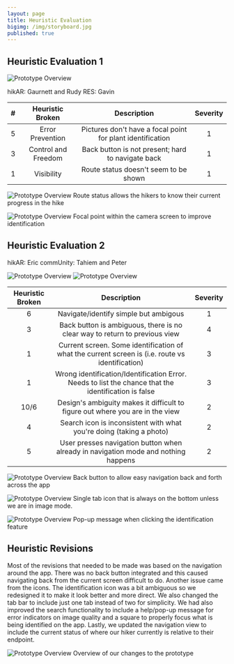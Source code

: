```yaml
---
layout: page
title: Heuristic Evaluation
bigimg: /img/storyboard.jpg
published: true
---
```


## Heuristic Evaluation 1

![Prototype Overview](/img/eval1.jpg)

hikAR: Gaurnett and Rudy
RES: Gavin 

| # | Heuristic Broken | Description | Severity |
| :----: | :----: | :----: | :----: |
| 5 | Error Prevention | Pictures don't have a focal point for plant identification | 1 |
| 3 | Control and Freedom | Back button is not present; hard to navigate back | 1 |
| 1 | Visibility | Route status doesn't seem to be shown | 1 |

![Prototype Overview](/img/nav.jpg)
Route status allows the hikers to know their current progress in the hike

![Prototype Overview](/img/camera.JPG)
Focal point within the camera screen to improve identification

## Heuristic Evaluation 2

hikAR: Eric
commUnity: Tahiem and Peter

![Prototype Overview](/img/eval2.jpg)
![Prototype Overview](/img/eval3.jpg)

| Heuristic Broken | Description | Severity |
| :----: | :----: | :----: |
| 6 | Navigate/identify simple but ambigous | 1 |
| 3 | Back button is ambiguous, there is no clear way to return to previous view | 4 |
| 1 | Current screen. Some identification of what the current screen is (i.e. route vs identification) | 3 |
| 1 | Wrong identification/Identification Error. Needs to list the chance that the identification is false | 3 |
| 10/6 | Design's ambiguity makes it difficult to figure out where you are in the view | 2 |
| 4 | Search icon is inconsistent with what you're doing (taking a photo) | 2 |
| 5 | User presses navigation button when already in navigation mode and nothing happens | 2 |

![Prototype Overview](/img/back.jpg)
Back button to allow easy navigation back and forth across the app

![Prototype Overview](/img/tab.JPG)
Single tab icon that is always on the bottom unless we are in image mode.

![Prototype Overview](/img/error.jpg)
Pop-up message when clicking the identification feature 

## Heuristic Revisions 

Most of the revisions that needed to be made was based on the navigation around the app. There was no back button integrated and this caused navigating back from the current screen difficult to do. Another issue came from the icons. The identification icon was a bit ambiguous so we redesigned it to make it look better and more direct. We also changed the tab bar to include just one tab instead of two for simplicity. We had also improved the search functionality to include a help/pop-up message for error indicators on image quality and a square to properly focus what is being identified on the app. Lastly, we updated the navigation view to include the current status of where our hiker currently is relative to their endpoint.

![Prototype Overview](/img/overview.jpg)
Overview of our changes to the prototype
